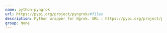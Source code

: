 ```yaml
---
name: python-pyngrok
url: https://pypi.org/project/pyngrok/#files
description: Python wrapper for Ngrok. URL : https://pypi.org/project/pyngrok/#files Groups : None
group: None
---
```

